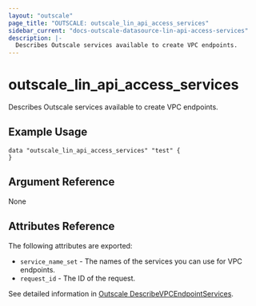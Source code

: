 ```yaml
---
layout: "outscale"
page_title: "OUTSCALE: outscale_lin_api_access_services"
sidebar_current: "docs-outscale-datasource-lin-api-access-services"
description: |-
  Describes Outscale services available to create VPC endpoints.
---
```


# outscale_lin_api_access_services

Describes Outscale services available to create VPC endpoints.

## Example Usage

```hcl
data "outscale_lin_api_access_services" "test" {
}
```

## Argument Reference

None

## Attributes Reference

The following attributes are exported:

* `service_name_set` - The names of the services you can use for VPC endpoints.
* `request_id` - The ID of the request.

See detailed information in [Outscale DescribeVPCEndpointServices](http://docs.outscale.com/api_fcu/operations/Action_DescribeVpcEndpointServices_get.html#_api_fcu-action_describevpcendpointservices_get).
